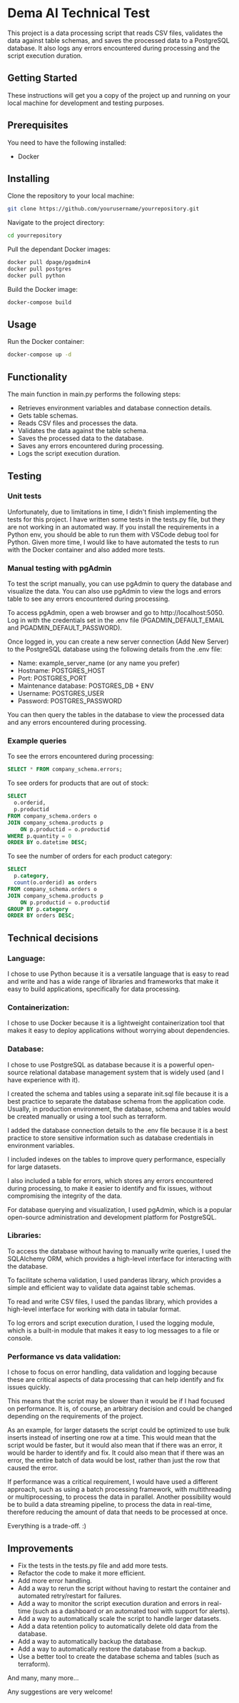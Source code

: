 # Dema AI Technical Test
This project is a data processing script that reads CSV files, validates the data against table schemas, and saves the processed data to a PostgreSQL database. It also logs any errors encountered during processing and the script execution duration.

## Getting Started
These instructions will get you a copy of the project up and running on your local machine for development and testing purposes.

## Prerequisites
You need to have the following installed:
- Docker

## Installing
Clone the repository to your local machine:
```bash
git clone https://github.com/yourusername/yourrepository.git
```

Navigate to the project directory:
```bash
cd yourrepository
```

Pull the dependant Docker images:
```bash
docker pull dpage/pgadmin4
docker pull postgres
docker pull python
```

Build the Docker image:
```bash
docker-compose build
```

## Usage
Run the Docker container:
```bash
docker-compose up -d
```

## Functionality
The main function in main.py performs the following steps:

- Retrieves environment variables and database connection details.
- Gets table schemas.
- Reads CSV files and processes the data.
- Validates the data against the table schema.
- Saves the processed data to the database.
- Saves any errors encountered during processing.
- Logs the script execution duration.

## Testing
### Unit tests
Unfortunately, due to limitations in time, I didn't finish implementing the tests for this project. I have written some tests in the tests.py file, but they are not working in an automated way. If you install the requirements in a Python env, you should be able to run them with VSCode debug tool for Python. Given more time, I would like to have automated the tests to run with the Docker container and also added more tests.

### Manual testing with pgAdmin
To test the script manually, you can use pgAdmin to query the database and visualize the data. You can also use pgAdmin to view the logs and errors table to see any errors encountered during processing.

To access pgAdmin, open a web browser and go to http://localhost:5050. Log in with the credentials set in the .env file (PGADMIN_DEFAULT_EMAIL and PGADMIN_DEFAULT_PASSWORD).

Once logged in, you can create a new server connection (Add New Server) to the PostgreSQL database using the following details from the .env file:

- Name: example_server_name (or any name you prefer)
- Hostname: POSTGRES_HOST
- Port: POSTGRES_PORT
- Maintenance database: POSTGRES_DB + ENV
- Username: POSTGRES_USER
- Password: POSTGRES_PASSWORD

You can then query the tables in the database to view the processed data and any errors encountered during processing.

### Example queries
To see the errors encountered during processing:
```sql
SELECT * FROM company_schema.errors;
```
To see orders for products that are out of stock:
```sql
SELECT
  o.orderid,
  p.productid
FROM company_schema.orders o
JOIN company_schema.products p
	ON p.productid = o.productid
WHERE p.quantity = 0
ORDER BY o.datetime DESC;
```
To see the number of orders for each product category:
```sql
SELECT
  p.category,
  count(o.orderid) as orders
FROM company_schema.orders o
JOIN company_schema.products p
	ON p.productid = o.productid
GROUP BY p.category
ORDER BY orders DESC;
```

## Technical decisions
### Language:
I chose to use Python because it is a versatile language that is easy to read and write and has a wide range of libraries and frameworks that make it easy to build applications, specifically for data processing.

### Containerization:
I chose to use Docker because it is a lightweight containerization tool that makes it easy to deploy applications without worrying about dependencies.

### Database:
I chose to use PostgreSQL as database because it is a powerful open-source relational database management system that is widely used (and I have experience with it).

I created the schema and tables using a separate init.sql file because it is a best practice to separate the database schema from the application code. Usually, in production environment, the database, schema and tables would be created manually or using a tool such as terraform.

I added the database connection details to the .env file because it is a best practice to store sensitive information such as database credentials in environment variables.

I included indexes on the tables to improve query performance, especially for large datasets.

I also included a table for errors, which stores any errors encountered during processing, to make it easier to identify and fix issues, without compromising the integrity of the data.

For database querying and visualization, I used pgAdmin, which is a popular open-source administration and development platform for PostgreSQL.

### Libraries:
To access the database without having to manually write queries, I used the SQLAlchemy ORM, which provides a high-level interface for interacting with the database.

To facilitate schema validation, I used panderas library, which provides a simple and efficient way to validate data against table schemas.

To read and write CSV files, I used the pandas library, which provides a high-level interface for working with data in tabular format.

To log errors and script execution duration, I used the logging module, which is a built-in module that makes it easy to log messages to a file or console.

### Performance vs data validation:
I chose to focus on error handling, data validation and logging because these are critical aspects of data processing that can help identify and fix issues quickly.

This means that the script may be slower than it would be if I had focused on performance. It is, of course, an arbitrary decision and could be changed depending on the requirements of the project.

As an example, for larger datasets the script could be optimized to use bulk inserts instead of inserting one row at a time. This would mean that the script would be faster, but it would also mean that if there was an error, it would be harder to identify and fix. It could also mean that if there was an error, the entire batch of data would be lost, rather than just the row that caused the error.

If performance was a critical requirement, I would have used a different approach, such as using a batch processing framework, with multithreading or multiprocessing, to process the data in parallel. Another possibility would be to build a data streaming pipeline, to process the data in real-time, therefore reducing the amount of data that needs to be processed at once.

Everything is a trade-off. :)

## Improvements
- Fix the tests in the tests.py file and add more tests.
- Refactor the code to make it more efficient.
- Add more error handling.
- Add a way to rerun the script without having to restart the container and automated retry/restart for failures.
- Add a way to monitor the script execution duration and errors in real-time (such as a dashboard or an automated tool with support for alerts).
- Add a way to automatically scale the script to handle larger datasets.
- Add a data retention policy to automatically delete old data from the database.
- Add a way to automatically backup the database.
- Add a way to automatically restore the database from a backup.
- Use a better tool to create the database schema and tables (such as terraform).

And many, many more...

Any suggestions are very welcome!
